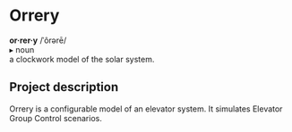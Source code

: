 # Orrery

**or·rer·y** /ˈôrərē/\
▸ noun\
a clockwork model of the solar system.

## Project description

Orrery is a configurable model of an elevator system. It simulates Elevator Group Control scenarios.
